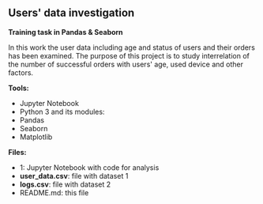 ## Users' data investigation
**Training task in Pandas & Seaborn**  
  

In this work the user data including age and status of users and their orders has been examined.
The purpose of this project is to study interrelation of the number of successful orders with users' age, used device and other factors. 

**Tools:**
- Jupyter Notebook
- Python 3 and its modules:
- Pandas
- Seaborn
- Matplotlib

**Files:**
- 1: Jupyter Notebook with code for analysis
- **user_data.csv**: file with dataset 1
- **logs.csv**: file with dataset 2
- README.md: this file
